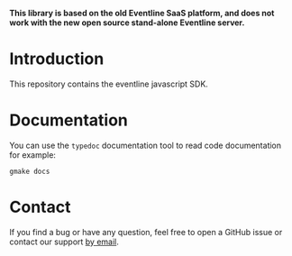 **This library is based on the old Eventline SaaS platform, and does not work
with the new open source stand-alone Eventline server.**

# Introduction
This repository contains the eventline javascript SDK.

# Documentation
You can use the `typedoc` documentation tool to read code documentation
for example:

    gmake docs

# Contact
If you find a bug or have any question, feel free to open a GitHub issue
or contact our support [by email](support@exograd.com).
